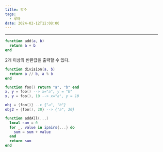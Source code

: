 ```yaml
---
title: 함수
tags:
  - 루아
date: 2024-02-12T12:08:00
---
```

---

```lua
function add(a, b)
  return a + b
end
```

2개 이상의 반환값을 출력할 수 있다.

```lua
function division(a, b)
  return a // b, a % b
end
```



```lua
function foo() return "a", "b" end
x, y = foo() --> x="a", y = "b"
x, y = foo(), 10 --> x="a", y = 10

obj = {foo()} --> {"a", "b"}
obj2 = {foo(), 20} --> {"a", 20}
```



```lua
function addAll(...)
  local sum = 0
  for _, value in ipairs{...} do
	sum = sum + value
  end
  return sum
end
```
